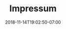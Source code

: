 ---
title: 'Impressum'
date: 2018-11-14T19:02:50-07:00
draft: false
blurb:
  heading: Impressum
  text: >-
        Angaben gemäß § 5 TMG<br>
        <br>
        Masche und Schlaufe<br>
        Grosostraße 1<br>
        82166 Gräfelfing<br>
        <br>
        Vertreten durch:<br>
        Claudia Hack<br>
        <br>
        Kontakt:<br>
        E-Mail: kontakt@mascheundschlaufe.de<br>
        <br>
        Haftungsausschluss:<br>
        <br>
        Haftung für Inhalte<br>
        <br>
        Die Inhalte unserer Seiten wurden mit größter Sorgfalt erstellt. Für die Richtigkeit, Vollständigkeit und Aktualität der Inhalte können wir jedoch keine Gewähr übernehmen. Als Diensteanbieter sind wir gemäß § 7 Abs.1 TMG für eigene Inhalte auf diesen Seiten nach den allgemeinen Gesetzen verantwortlich. Nach § 8 bis 10 TMG sind wir als Diensteanbieter jedoch nicht verpflichtet, übermittelte oder gespeicherte fremde Informationen zu überwachen oder nach Umständen zu forschen, die auf eine rechtswidrige Tätigkeit hinweisen. Verpflichtungen zur Entfernung oder Sperrung der Nutzung von Informationen nach den allgemeinen Gesetzen bleiben hiervon unberührt. Eine diesbezügliche Haftung ist jedoch erst ab dem Zeitpunkt der Kenntnis einer konkreten Rechtsverletzung möglich. Bei Bekanntwerden von entsprechenden Rechtsverletzungen werden wir diese Inhalte umgehend entfernen.<br>
        <br>
        Haftung für Links<br>
        <br>
        Unser Angebot enthält Links zu externen Webseiten Dritter, auf deren Inhalte wir keinen Einfluss haben. Deshalb können wir für diese fremden Inhalte auch keine Gewähr übernehmen. Für die Inhalte der verlinkten Seiten ist stets der jeweilige Anbieter oder Betreiber der Seiten verantwortlich. Die verlinkten Seiten wurden zum Zeitpunkt der Verlinkung auf mögliche Rechtsverstöße überprüft. Rechtswidrige Inhalte waren zum Zeitpunkt der Verlinkung nicht erkennbar. Eine permanente inhaltliche Kontrolle der verlinkten Seiten ist jedoch ohne konkrete Anhaltspunkte einer Rechtsverletzung nicht zumutbar. Bei Bekanntwerden von Rechtsverletzungen werden wir derartige Links umgehend entfernen.<br>
        <br>
        Streitschlichtung<br>
        <br>
        Die Europäische Kommission stellt eine Plattform zur Online-Streitbeilegung (OS) bereit: https://ec.europa.eu/consumers/odr<br>
        Unsere E-Mail-Adresse finden Sie oben im Impressum.<br>
        <br>
        Wir sind nicht bereit oder verpflichtet, an Streitbeilegungsverfahren vor einer Verbraucherschlichtungsstelle teilzunehmen.<br>
---